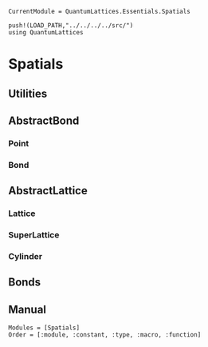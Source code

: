 ```@meta
CurrentModule = QuantumLattices.Essentials.Spatials
```

```@setup spatials
push!(LOAD_PATH,"../../../../src/")
using QuantumLattices
```

# Spatials

## Utilities

## AbstractBond

### Point

### Bond

## AbstractLattice

### Lattice

### SuperLattice

### Cylinder

## Bonds

## Manual

```@autodocs
Modules = [Spatials]
Order = [:module, :constant, :type, :macro, :function]
```
